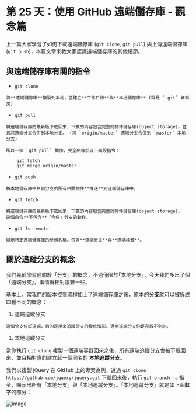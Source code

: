# 第 25 天：使用 GitHub 遠端儲存庫 - 觀念篇

上一篇大家學會了如何下載遠端儲存庫 (`git clone`, `git pull`) 與上傳遠端儲存庫 (`git push`)，本篇文章來教大家認識遠端儲存庫的其他細節。



## 與遠端儲存庫有關的指令

* `git clone`

``` 
將**遠端儲存庫**複製到本地，並建立**工作目錄**與**本地儲存庫** (就是 `.git` 資料夾)
```

* `git pull`

``` 
將遠端儲存庫的最新版下載回來，下載的內容包含完整的物件儲存庫(object storage)。並且將遠端分支合併到本地分支。 (將 `origin/master` 遠端分支合併到 `master` 本地分支)

所以一個 `git pull` 動作，完全相等於以下兩段指令：

	git fetch
	git merge origin/master
```

* `git push`

``` 
將本地儲存庫中目前分支的所有相關物件**推送**到遠端儲存庫中。
```

* `git fetch`

``` 
將遠端儲存庫的最新版下載回來，下載的內容包含完整的物件儲存庫(object storage)。
這個命令**不包含**「合併」分支的動作。
```

* `git ls-remote`

``` 
顯示特定遠端儲存庫的參照名稱。包含**遠端分支**與**遠端標籤**。
```

## 關於追蹤分支的概念

我們先前學習過關於「分支」的概念，不過僅限於｢本地分支｣，今天我們多出了個「遠端分支」，事情就相對複雜一些。

基本上，當我們的版本控管流程加上了遠端儲存庫之後，原本的**分支**就可以被拆成四種不同的概念：

1. 遠端追蹤分支

``` 
這個分支位於遠端，目的是用來追蹤分支的變化情形。通常遠端分支你是存取不到的。
```

1. 本地追蹤分支

當你執行 `git clone` 複製一個遠端容器回來之後，所有遠端追蹤分支會被下載回來，並且相對應的建立起一個同名的 **本地追蹤分支**。

我們以複製 jQuery 在 GitHub 上的專案為例，透過 `git clone https://github.com/jquery/jquery.git` 下載回來後，執行 `git branch -a` 指令，顯示出所有「本地分支」與「本地追蹤分支」。「本地追蹤分支」就是如下圖**紅字**的部分：

![image](https://f.cloud.github.com/assets/88981/1405811/8c59cc46-3d3f-11e3-9919-c71b5ccb87ca.png)